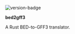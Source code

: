![version-badge](https://img.shields.io/badge/version-0.1.0--development-orange)

**bed2gff3**

A Rust BED-to-GFF3 translator.